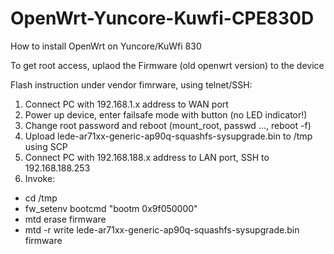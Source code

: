 # OpenWrt-Yuncore-Kuwfi-CPE830D
How to install OpenWrt on Yuncore/KuWfi 830


To get root access, uplaod the Firmware (old openwrt version) to the device


Flash instruction under vendor fimrware, using telnet/SSH:

1. Connect PC with 192.168.1.x address to WAN port
2. Power up device, enter failsafe mode with button (no LED indicator!)
3. Change root password and reboot (mount_root, passwd ..., reboot -f)
4. Upload lede-ar71xx-generic-ap90q-squashfs-sysupgrade.bin to /tmp using SCP
5. Connect PC with 192.168.188.x address to LAN port, SSH to 192.168.188.253
6. Invoke:
- cd /tmp
- fw_setenv bootcmd "bootm 0x9f050000"
- mtd erase firmware
- mtd -r write lede-ar71xx-generic-ap90q-squashfs-sysupgrade.bin firmware
